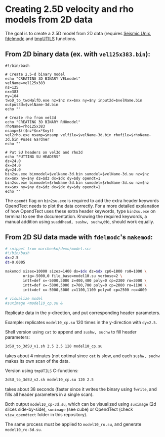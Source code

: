 # Creating 2.5D velocity and rho models from 2D data

The goal is to create a 2.5D model from 2D data (requires [Seismic Unix](https://github.com/JohnWStockwellJr/SeisUnix), 
[fdelmodc](https://github.com/JanThorbecke/OpenSource) and [tmpUTILS](https://github.com/vkrGitHub/tmpUTILS) 
functions.

## From 2D binary data (ex. with `vel125x383.bin`):
```
#!/bin/bash

# Create 2.5-d binary model
echo "CREATING 3D BINARY VELmodel"
velName=vel125x383
nz=125
nx=383
ny=104
twoD_to_twoHalfD.exe nz=$nz nx=$nx ny=$ny input2d=$velName.bin output3d=$velName-3d.bin
echo ""

# Create rho from vel3d
echo "CREATING 3D BINARY RHOmodel"
rhoName=rho125x383
nsamp=$(($nz*$nx*$ny))
vel2rho.exe nsamp=$nsamp velfile=$velName-3d.bin rhofile=$rhoName-3d.bin #uses Gardner
echo ""

# Put SU headers on vel3d and rho3d
echo "PUTTING SU HEADERS"
dz=24.0
dx=24.0
dy=24.0
bin2su.exe binmodel=$velName-3d.bin sumodel=$velName-3d.su nz=$nz nx=$nx ny=$ny dz=$dz dx=$dx dy=$dy opendt=1
bin2su.exe binmodel=$rhoName-3d.bin sumodel=$rhoName-3d.su nz=$nz nx=$nx ny=$ny dz=$dz dx=$dx dy=$dy opendt=1
echo ""
```
The `opendt` flag on `bin2su.exe` is required to add the extra header keywords OpendTect needs to plot the data 
correctly. For a more detailed explanation of how OpendTect uses these extra header keywords, type `bin2su.exe` on 
terminal to see the documentation. Knowing the required keywords, a manual addition using `suaddhead, sushw, suchw`,etc, 
should work equally.



## From 2D SU data made with `fdelmodc`'s `makemod`:
```sh
# snippet from marchenko/demo/model.scr
#!/bin/bash
dx=2.5
dt=0.0005

makemod sizex=10000 sizez=1400 dx=$dx dz=$dx cp0=1800 ro0=1000 \
        orig=-5000,0 file_base=model10.su verbose=2 \
        intt=def x=-5000,5000 z=400,400 poly=0 cp=2300 ro=3000 \
        intt=def x=-5000,5000 z=700,700 poly=0 cp=2000 ro=1100 \
        intt=def x=-5000,5000 z=1100,1100 poly=0 cp=2500 ro=4000

# visualize model
#suximage <model10_cp.su &
```
Replicate data in the y-direction, and put corresponding header parameters. 

Example: replicates `model10_cp.su` 120 times in the y-direction with `dy=2.5`.

Shell version using `cat` to append and `sushw, suchw` to fill header parameters:
```sh
2dSU_to_3dSU_v1.sh 2.5 2.5 120 model10_cp.su
```
takes about 4 minutes (not optimal since `cat` is slow, and each `sushw, suchw` makes its own scan of the data.

Version using `tmpUTILS` C-functions:
```sh
2dSU_to_3dSU_v2.sh model10_cp.su 120 2.5
```
takes about 38 seconds (faster since it writes the binary using `fwrite`, and fills all header parameters in a single scan).

Both output `model10_cp-3d.su`, which can be visualized using `suximage` (2d slices side-by-side), `sunimage` (see cube) or 
OpendTect (check `view_opendtect` folder in this repository).

The same process must be applied to `model10_ro.su`, and generate `model10_ro-3d.su`.






